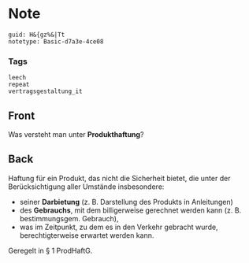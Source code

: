 # Note
```
guid: H&{gz%&|Tt
notetype: Basic-d7a3e-4ce08
```

### Tags
```
leech
repeat
vertragsgestaltung_it
```

## Front
Was versteht man unter <b>Produkthaftung</b>?

## Back
Haftung für ein Produkt, das nicht die Sicherheit bietet, die unter
der Berücksichtigung aller Umstände insbesondere:
<div>
  <ul>
    <li>seiner <b>Darbietung</b> (z. B. Darstellung des Produkts in
    Anleitungen)
    <li>des <b>Gebrauchs</b>, mit dem billigerweise gerechnet
    werden kann (z. B. bestimmungsgem. Gebrauch),
    <li>was im Zeitpunkt, zu dem es in den Verkehr gebracht wurde,
    berechtigterweise erwartet werden kann.
  </ul>Geregelt in § 1 ProdHaftG.
</div>
